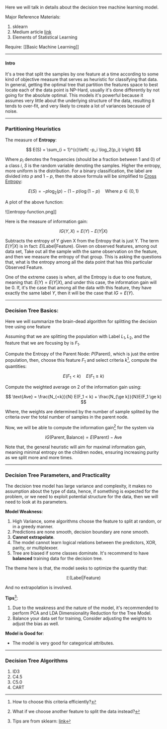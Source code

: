 Here we will talk in details about the decision tree machine learning model. 

Major Reference Materials: 
1. sklearn 
2. Medium article [link](https://towardsdatascience.com/entropy-how-decision-trees-make-decisions-2946b9c18c8)
3. Elements of Statistical Learning

Require: [[Basic Machine Learning]]

---
#### **Intro**

It's a tree that split the samples by one feature at a time according to some kind of objective measure that serves as heuristic for classifying that data. In general, getting the optimal tree that partition the features space to best locate each of the data point is NP-Hard, usually it's done differently by not going for the absolute optimal. This models it's powerful because it assumes very little about the underlying structure of the data, resulting it tends to over-fit, and very likely to create a lot of variances because of noise. 

---
### **Partitioning Heuristics**

The measure of **Entropy**:

$$
E(S) = \sum_{i = 1}^{c}\left(
        -p_i \log_2(p_i)
    \right)
$$

Where $p_i$ denotes the frequencies (should be a fraction between 1 and 0) of a class $i$, $S$ is the random variable denoting the samples. Higher the entropy, more uniform is the distribution. For a binary classification, the label are divided into $p$ and $1 - p$, then the above formula will be simplified to [Cross Entropy](../STATS%20501%20Statistics%20for%20Mathematicians/Cross%20Entropy.md): 

$$
E(S) = -p\log_2(p) - (1 - p)\log(1 - p) \quad \text{Where } p \in (0, 1)
$$

A plot of the above function: 

![[entropy-function.png]]

Here is the measure of information gain: 

$$
IG(Y, X) = E(Y) - E(Y|X)
$$

Subtracts the entropy of Y given X from the Entropy that is just Y. The term $E(Y|X)$ is in fact: $E(\text{Label}|\text{Feature})$. Given on observed features, among out data set, Take out all the sample with the same observation on the feature, and then we measure the entropy of that group. This is asking the questions that, what is the entropy among all the data point that has this particular Observed Feature. 

One of the extreme cases is when, all the Entropy is due to one feature, meaning that: $E(Y) = E(Y|X)$, and under this case, the information gain will be $0$. If, it's the case that among all the data with this feature, they have exactly the same label $Y$, then it will be the case that $IG = E(Y)$. 

---
### **Decision Tree Basics**: 

Here we will summarize the brain-dead algorithm for splitting the decision tree using one feature

Assuming that we are splitting the population with Label $L_1,L_2$, and the feature that we are focusing by is $F_1$. 

Compute the Entropy of the Parent Node: $P(\text{Parent})$, which is just the entire population, then, choose this feature $F_1$ and select criteria $k$[^1], compute the quantities: 

$$
E(F_{1} < k) \quad E(F_1 \ge k)
$$

Compute the weighted average on 2 of the information gain using: 

$$
\text{Ave} = 
\frac{N_{<k}}{N} E(F_1 < k) + \frac{N_{\ge k}}{N}E(F_1 \ge k)
$$

Where, the weights are determined by the number of sample splited by the criteria over the total number of samples in the parent node. 

Now, we will be able to compute the information gain[^2] for the system via 

$$
IG(\text{Parent}, \text{Balance}) = E(\text{Parent}) - \text{Ave}
$$

Note that, the general heuristic will aim for maximal information gain, meaning minimal entropy on the children nodes, ensuring increasing purity as we split more and more times.

---
### **Decision Tree Parameters, and Practicality**

The decision tree model has large variance and complexity, it makes no assumption about the type of data, hence, if something is expected for the problem, or we need to exploit potential structure for the data, then we will need to look at its parameters. 

**Model Weakness**: 
1. High Variance, some algorithms choose the feature to split at random, or in a greedy manner.
2. Predictions are none smooth, decision boundary are none smooth. 
3. **Cannot extrapolate**.
4. The model cannot learn logical relations between the predictors, XOR, parity, or multiplexoer. 
5. Tree are biased if some classes dominate. It's recommend to have **balanced** training data for the decision tree. 

The theme here is that, the model seeks to optimize the quantity that: 

$$
\mathbb{E}(\text{Label}|\text{Feature})
$$

And no extrapolation is involved. 

**Tips**[^3]: 

1. Due to the weakness and the nature of the model, it's recommended to perform PCA and LDA Dimensionality Reduction for the Tree Model. 
2. Balance your data set for training, Consider adjusting the weights to adjust the bias as well. 


**Model is Good for**: 

* The model is very good for categorical attributes. 

---
### **Decision Tree Algorithms** 

1. ID3
2. C4.5 
3. C5.0
4. CART 


[^1]: How to choose this criteria efficiently? 
[^2]: What if we choose another feature to split the data instead? 
[^3]: Tips are from sklearn: [link](https://scikit-learn.org/stable/modules/tree.html#tree-algorithms-id3-c4-5-c5-0-and-cart)
